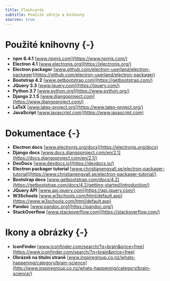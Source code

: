 ```yaml
---
title: Flashcards
subtitle: Použité zdroje a knihovny
sources: true
---
```


# Použité knihovny {-}

- **npm 6.4.1** [www.npmjs.com](https://www.npmjs.com/)
- **Electron 4.1** [www.electronjs.org](https://electronjs.org/)
- **Electron packager** [www.github.com/electron-userland/electron-packager](https://github.com/electron-userland/electron-packager)
- **Bootstrap 4.2** [www.getbootstrap.com](https://getbootstrap.com/)
- **JQuery 3.3** [www.jquery.com](https://jquery.com/)
- **Python 3.7** [www.python.org](https://www.python.org/)
- **Django 2.1.5** [www.djangoproject.com](https://www.djangoproject.com/)
- **LaTeX** [www.latex-project.org](https://www.latex-project.org/)
- **JavaScript** [www.javascript.com](https://www.javascript.com)

# Dokumentace {-}

- **Electron docs** [www.electronjs.org/docs](https://electronjs.org/docs)
- **Django docs** [www.docs.djangoproject.com/en/2.1](https://docs.djangoproject.com/en/2.1/)
- **DevDocs** [www.devdocs.io](https://devdocs.io/)
- **Electron packager tutorial** [www.christianengvall.se/electron-packager-tutorial](https://www.christianengvall.se/electron-packager-tutorial/)
- **Bootstrap docs** [www.getbootstrap.com/docs/4.2](https://getbootstrap.com/docs/4.2/getting-started/introduction/)
- **JQuery API** [www.api.jquery.com](https://api.jquery.com/)
- **W3Schools** [www.w3schools.com/html/default.asp](https://www.w3schools.com/html/default.asp)
- **Pandoc** [www.pandoc.org](https://pandoc.org/)
- **StackOverflow** [www.stackoverflow.com](https://stackoverflow.com/)

# Ikony a obrázky {-}

- **IconFinder** [www.iconfinder.com/search/?q=brain&price=free](https://www.iconfinder.com/search/?q=brain&price=free)
- **Obrázek na titulní straně** [www.inspiregroup.co.nz/whats-happening/category/brain-science](http://www.inspiregroup.co.nz/whats-happening/category/brain-science/)
